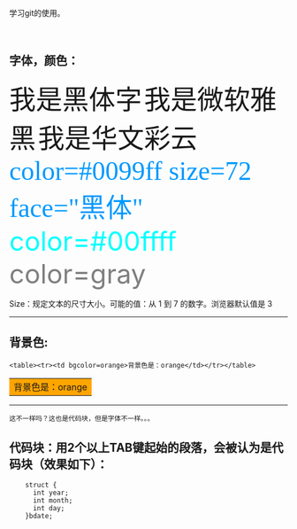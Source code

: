 学习git的使用。


<br/>

## 字体，颜色：

<font face="黑体" size=10>我是黑体字</font>
<font face="微软雅黑" size=10>我是微软雅黑</font>
<font face="STCAIYUN" size=10>我是华文彩云</font>
<font color=#0099ff size=7 face="黑体">color=#0099ff size=72 face="黑体"</font>
<font color=#00ffff size=72>color=#00ffff</font>
<font color=gray size=72>color=gray</font>

Size：规定文本的尺寸大小。可能的值：从 1 到 7 的数字。浏览器默认值是 3

----

## 背景色: 
`<table><tr><td bgcolor=orange>背景色是：orange</td></tr></table>`

<table><tr><td bgcolor=orange>背景色是：orange</td></tr></table>

---

```shell
这不一样吗？这也是代码块，但是字体不一样。。。
```

## 代码块：用2个以上TAB键起始的段落，会被认为是代码块（效果如下）：
		struct {
		  int year;
		  int month;
		  int day;
 		}bdate;
 